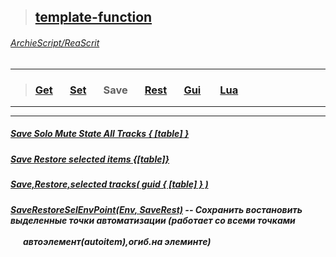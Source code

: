 >## [template-function](https://github.com/ArchieScript/template-function)
###### [ArchieScript/ReaScrit](https://github.com/ArchieScript/ReaScrit)
------------------------------------------------------------------------------------------------------------------
>### [Get](https://github.com/ArchieScript/template-function/tree/master/template-function/Get)        &nbsp;&nbsp;&nbsp;&nbsp;&nbsp;          [Set](https://github.com/ArchieScript/template-function/tree/master/template-function/Set)        &nbsp;&nbsp;&nbsp;&nbsp;&nbsp;           Save                                                                                             &nbsp;&nbsp;&nbsp;&nbsp;&nbsp;          [Rest](https://github.com/ArchieScript/template-function/tree/master/template-function/Rest)      &nbsp;&nbsp;&nbsp;&nbsp;&nbsp;          [Gui](https://github.com/ArchieScript/template-function/tree/master/template-function/Gui)        &nbsp;&nbsp;&nbsp;&nbsp;&nbsp;          [Lua](https://github.com/ArchieScript/template-function/tree/master/template-function/Lua)        &nbsp;&nbsp;&nbsp;&nbsp;&nbsp;                                                                                                                                                            
---
- - - - - - - - - - - - - - - - - - - - - - - - - - - - - - - - - - - - - - - - - - - - - - - - - - - - - - - - - 


##### [Save Solo Mute State All Tracks { [table] }](https://github.com/ArchieScript/template-function/blob/master/template-function/Save/Save%20Solo%20Mute%20State%20All%20Tracks%20%7B%20%5B%20table%20%5D%20%7D.lua)

##### [Save Restore selected items   {[table]}](https://github.com/ArchieScript/template-function/blob/master/template-function/Save/Save%20Restore%20selected%20items%20%20%20%7B%5Btable%5D%7D.lua)

##### [Save,Restore,selected tracks( guid { [table] } )](https://github.com/ArchieScript/template-function/blob/master/template-function/Save/Save%20restore%20selected%20tracks%20%7B%5Btablep%5D%7D.lua)

##### [SaveRestoreSelEnvPoint(Env, SaveRest)](https://github.com/ArchieScript/template-function/blob/master/template-function/Save/SaveRestoreSelEnvPoint.lua) -- Сохранить востановить выделенные точки автоматизации (работает со всеми точками  &nbsp;&nbsp;&nbsp;&nbsp;&nbsp;&nbsp;&nbsp;&nbsp;&nbsp;&nbsp;&nbsp;&nbsp;&nbsp;&nbsp;&nbsp;&nbsp;&nbsp;&nbsp;&nbsp;&nbsp;&nbsp;&nbsp;&nbsp;&nbsp;&nbsp;&nbsp;&nbsp;&nbsp;&nbsp;&nbsp;&nbsp;&nbsp;&nbsp;&nbsp;&nbsp;&nbsp;&nbsp;&nbsp;&nbsp;&nbsp;&nbsp;&nbsp;&nbsp;&nbsp;&nbsp;&nbsp;&nbsp;&nbsp;&nbsp;&nbsp;&nbsp;&nbsp;&nbsp;&nbsp;&nbsp;&nbsp;&nbsp;&nbsp;&nbsp;&nbsp;&nbsp;&nbsp;&nbsp;&nbsp;&nbsp;&nbsp;&nbsp;&nbsp;&nbsp;&nbsp;&nbsp;&nbsp;&nbsp;&nbsp;&nbsp;&nbsp;&nbsp;&nbsp;&nbsp;&nbsp;&nbsp;&nbsp;&nbsp;&nbsp;&nbsp;&nbsp;&nbsp;&nbsp;&nbsp;&nbsp;&nbsp;&nbsp;&nbsp;&nbsp;&nbsp;&nbsp;&nbsp;&nbsp;&nbsp;&nbsp;&nbsp;&nbsp;&nbsp;&nbsp;&nbsp;&nbsp;&nbsp;&nbsp;&nbsp;&nbsp;&nbsp;&nbsp;&nbsp;&nbsp;&nbsp;&nbsp;&nbsp;&nbsp;&nbsp;&nbsp;&nbsp;&nbsp;&nbsp;&nbsp;&nbsp;&nbsp;&nbsp;&nbsp;&nbsp;&nbsp;&nbsp;&nbsp;&nbsp;&nbsp;&nbsp;&nbsp;&nbsp;&nbsp;&nbsp;&nbsp;&nbsp;&nbsp;&nbsp;&nbsp;&nbsp;&nbsp;&nbsp;&nbsp;&nbsp;&nbsp;&nbsp;&nbsp;&nbsp;&nbsp;&nbsp;&nbsp;&nbsp;     автоэлемент(autoitem),огиб.на элеминте)                                                                                     



 
